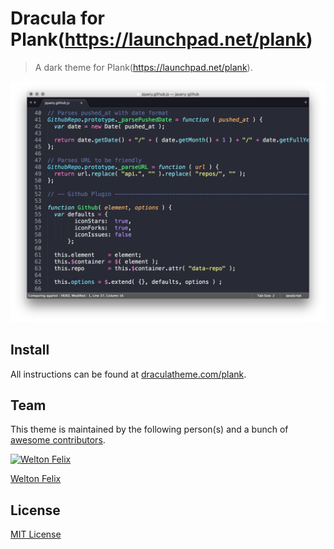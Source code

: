 # Dracula for Plank(https://launchpad.net/plank)

> A dark theme for Plank(https://launchpad.net/plank).

![Screenshot](./screenshot.png)

## Install

All instructions can be found at [draculatheme.com/plank](https://draculatheme.com/plank).

## Team

This theme is maintained by the following person(s) and a bunch of [awesome contributors](https://github.com/dracula/template/graphs/contributors).

[![Welton Felix](https://avatars0.githubusercontent.com/u/52381662?v=3&s=70)](https://github.com/weltonfelix)

[Welton Felix](https://github.com/weltonfelix)

## License

[MIT License](./LICENSE)
